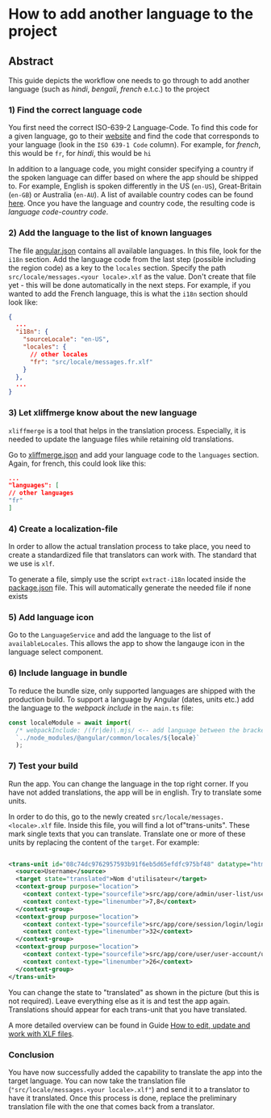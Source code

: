 # How to add another language to the project

## Abstract

This guide depicts the workflow one needs to go through to add another language
(such as _hindi_, _bengali_, _french_ e.t.c.) to the project

### 1) Find the correct language code

You first need the correct ISO-639-2 Language-Code. To find this code for a given
language, go to their [website](https://www.loc.gov/standards/iso639-2/php/code_list.php)
and find the code that corresponds to your language (look in the `ISO 639-1 Code` column).
For example, for _french_, this would be `fr`, for _hindi_, this would be `hi`

In addition to a language code, you might consider specifying a country if the spoken language can
differ based on where the app should be shipped to. For example, English is spoken differently
in the US (`en-US`), Great-Britain (`en-GB`) or Australia (`en-AU`).
A list of available country codes can be found [here](https://www.iso.org/obp/ui/#search/code/).
Once you have the language and country code, the resulting code is _language code_-_country code_.

### 2) Add the language to the list of known languages

The file [angular.json](angular.json) contains all available languages. In this file, look for the
`i18n` section. Add the language code from the last step (possible including the region code)
as a key to the `locales` section. Specify the path `src/locale/messages.<your locale>.xlf` as
the value. Don't create that file yet - this will be done automatically in the next steps.
For example, if you wanted to add the French language, this is what the `i18n` section should look like:

```json
{
  ...
  "i18n": {
    "sourceLocale": "en-US",
    "locales": {
      // other locales
      "fr": "src/locale/messages.fr.xlf"
    }
  },
  ...
}
```

### 3) Let xliffmerge know about the new language

`xliffmerge` is a tool that helps in the translation process. Especially, it is needed to
update the language files while retaining old translations.

Go to [xliffmerge.json](xliffmerge.json) and add your language code to the `languages` section.
Again, for french, this could look like this:

```json
...
"languages": [
// other languages
"fr"
]
```

### 4) Create a localization-file

In order to allow the actual translation process to take place, you need to create a
standardized file that translators can work with. The standard that we use is `xlf`.

To generate a file, simply use the script `extract-i18n` located inside the [package.json](package.json)
file. This will automatically generate the needed file if none exists

### 5) Add language icon

Go to the `LanguageService` and add the language to the list of `availableLocales`.
This allows the app to show the langauge icon in the language select component.

### 6) Include language in bundle

To reduce the bundle size, only supported languages are shipped with the production build.
To support a language by Angular (dates, units etc.) add the language to the _webpack include_ in the `main.ts`
file:

```javascript
const localeModule = await import(
  /* webpackInclude: /(fr|de)\.mjs/ <-- add language between the brackets sepreated by a pipe symbol */
  `../node_modules/@angular/common/locales/${locale}`
  );
```

### 7) Test your build

Run the app.
You can change the language in the top right corner.
If you have not added translations, the app will be in english.
Try to translate some units.

In order to do this, go to the newly created `src/locale/messages.<locale>.xlf` file.
Inside this file, you will find a lot of"trans-units". These mark single texts that
you can translate. Translate one or more of these units by replacing the content of
the `target`. For example:

```xml

<trans-unit id="08c74dc9762957593b91f6eb5d65efdfc975bf48" datatype="html">
  <source>Username</source>
  <target state="translated">Nom d'utilisateur</target>
  <context-group purpose="location">
    <context context-type="sourcefile">src/app/core/admin/user-list/user-list.component.html</context>
    <context context-type="linenumber">7,8</context>
  </context-group>
  <context-group purpose="location">
    <context context-type="sourcefile">src/app/core/session/login/login.component.html</context>
    <context context-type="linenumber">32</context>
  </context-group>
  <context-group purpose="location">
    <context context-type="sourcefile">src/app/core/user/user-account/user-account.component.html</context>
    <context context-type="linenumber">26</context>
  </context-group>
</trans-unit>
```

You can change the state to "translated" as shown in the picture (but this is not required).
Leave everything else as it is and test the app again. Translations should appear for each
trans-unit that you have translated.

A more detailed overview can be found in Guide
[How to edit, update and work with XLF files](work-with-xlf.md).

### Conclusion

You have now successfully added the capability to translate the app into the target
language. You can now take the translation file (`"src/locale/messages.<your locale>.xlf"`) and
send it to a translator to have it translated. Once this process is done, replace the
preliminary translation file with the one that comes back from a translator.
